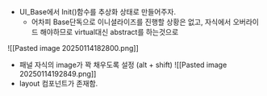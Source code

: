 - UI_Base에서 Init()함수를 추상화 상태로 만들어주자.
	- 어차피 Base단독으로 이니셜라이즈를 진행할 상황은 없고, 자식에서 오버라이드 해야하므로 virtual대신 abstract를 하는것으로

![[Pasted image 20250114182800.png]]
- 패널 자식의 image가 꽉 채우도록 설정 (alt + shift)
![[Pasted image 20250114192849.png]]
- layout 컴포넌트가 존재함.
